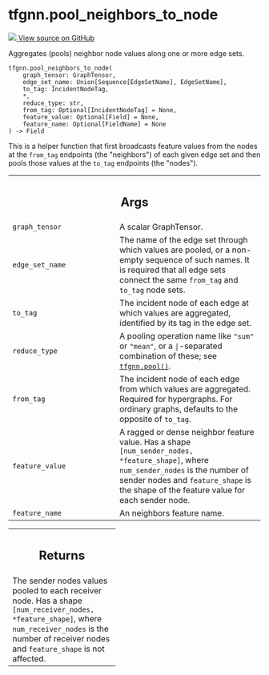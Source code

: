 # tfgnn.pool_neighbors_to_node

<!-- Insert buttons and diff -->

<a target="_blank" href="https://github.com/tensorflow/gnn/tree/master/tensorflow_gnn/graph/graph_tensor_ops.py#L1136-L1200">
<img src="https://www.tensorflow.org/images/GitHub-Mark-32px.png" /> View source
on GitHub </a>

Aggregates (pools) neighbor node values along one or more edge sets.

<pre class="devsite-click-to-copy prettyprint lang-py tfo-signature-link">
<code>tfgnn.pool_neighbors_to_node(
    graph_tensor: GraphTensor,
    edge_set_name: Union[Sequence[EdgeSetName], EdgeSetName],
    to_tag: IncidentNodeTag,
    *,
    reduce_type: str,
    from_tag: Optional[IncidentNodeTag] = None,
    feature_value: Optional[Field] = None,
    feature_name: Optional[FieldName] = None
) -> Field
</code></pre>

<!-- Placeholder for "Used in" -->

This is a helper function that first broadcasts feature values from the nodes at
the `from_tag` endpoints (the "neighbors") of each given edge set and then pools
those values at the `to_tag` endpoints (the "nodes").

<!-- Tabular view -->

 <table class="responsive fixed orange">
<colgroup><col width="214px"><col></colgroup>
<tr><th colspan="2"><h2 class="add-link">Args</h2></th></tr>

<tr>
<td>
<code>graph_tensor</code><a id="graph_tensor"></a>
</td>
<td>
A scalar GraphTensor.
</td>
</tr><tr>
<td>
<code>edge_set_name</code><a id="edge_set_name"></a>
</td>
<td>
The name of the edge set through which values are pooled, or
a non-empty sequence of such names. It is required that all edge sets
connect the same <code>from_tag</code> and <code>to_tag</code> node sets.
</td>
</tr><tr>
<td>
<code>to_tag</code><a id="to_tag"></a>
</td>
<td>
The incident node of each edge at which values are aggregated,
identified by its tag in the edge set.
</td>
</tr><tr>
<td>
<code>reduce_type</code><a id="reduce_type"></a>
</td>
<td>
A pooling operation name like <code>"sum"</code> or <code>"mean"</code>, or a
<code>|</code>-separated combination of these; see <a href="../tfgnn/pool.md"><code>tfgnn.pool()</code></a>.
</td>
</tr><tr>
<td>
<code>from_tag</code><a id="from_tag"></a>
</td>
<td>
The incident node of each edge from which values are aggregated.
Required for hypergraphs. For ordinary graphs, defaults to the opposite of
<code>to_tag</code>.
</td>
</tr><tr>
<td>
<code>feature_value</code><a id="feature_value"></a>
</td>
<td>
A ragged or dense neighbor feature value. Has a shape
<code>[num_sender_nodes, *feature_shape]</code>, where <code>num_sender_nodes</code> is the
number of sender nodes and <code>feature_shape</code> is the shape of the feature
value for each sender node.
</td>
</tr><tr>
<td>
<code>feature_name</code><a id="feature_name"></a>
</td>
<td>
An neighbors feature name.
</td>
</tr>
</table>

<!-- Tabular view -->

 <table class="responsive fixed orange">
<colgroup><col width="214px"><col></colgroup>
<tr><th colspan="2"><h2 class="add-link">Returns</h2></th></tr>
<tr class="alt">
<td colspan="2">
The sender nodes values pooled to each receiver node. Has a shape
<code>[num_receiver_nodes, *feature_shape]</code>, where <code>num_receiver_nodes</code> is the
number of receiver nodes and <code>feature_shape</code> is not affected.
</td>
</tr>

</table>
